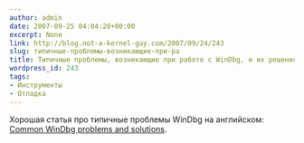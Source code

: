 ```yaml
---
author: admin
date: 2007-09-25 04:04:28+00:00
excerpt: None
link: http://blog.not-a-kernel-guy.com/2007/09/24/243
slug: типичные-проблемы-возникающие-при-ра
title: Типичные проблемы, возникающие при работе с WinDbg, и их решения
wordpress_id: 243
tags:
- Инструменты
- Отладка
---
```


Хорошая статья про типичные проблемы WinDbg на английском: [Common WinDbg problems and solutions](http://www.nynaeve.net/?p=164).
